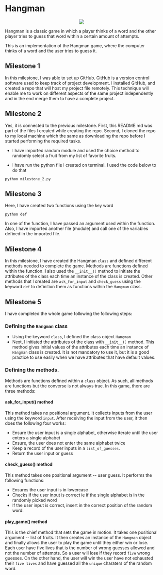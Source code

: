 # Hangman


<p align="center">
  <img src="https://m.media-amazon.com/images/I/71muLEFqj4L.png">
</p>
Hangman is a classic game in which a player thinks of a word and the other player tries to guess that word within a certain amount of attempts.

This is an implementation of the Hangman game, where the computer thinks of a word and the user tries to guess it. 

## Milestone 1
In this milestone, I was able to set up GitHub. GitHub is a version control software used to keep track of project development. I installed GitHub, and created a repo that will host my project file remotely. This technique will enable me to work on different aspects of the same project independently and in the end merge them to have a complete project.

## Milestone 2
Yes, it is connected to the previous milestone. First, this README.md was part of the files I created while creating the repo. Second, I cloned the repo to my local machine which the same as downloading the repo before I started performing the required tasks. 

- I have imported random module and used the choice method to randomly select a fruit from my list of favorite fruits.

- I have run the python file I created on terminal. I used the code below to do that

```python milestone_2.py```

## Milestone 3
Here, I have created two functions using the key word 

```python def```

In one of the function, I have passed an argument used within the function. Also, I have imported another file (module) and call one of the variables defined in the imported file. 

## Milestone 4
In this milestone, I have created the Hangman ```class``` and defined different methods needed to complete the game. Methods are functions defined within the function. I also used the ```__init__()``` method to initiate the attributes of the class each time an instance of the class is created. Other methods that I created are ```ask_for_input``` and ```check_guess``` using the keyword ```def``` to definition them as functions within the ```Hangman``` class.

## Milestone 5

I have completed the whole game following the following steps:

### Defining the ```Hangman``` class
- Using the keyword ```class```, I defined the class object ```Hangman```
- Next, I initiated the attributes of the class with ```__init__()``` method. This method gives initial values of the attributes each time an instance of ```Hangman``` class is created. It is not mandatory to use it, but it is a good practice to use easily when we have attributes that have default values.

### Defining the methods.
Methods are functions defined within a ```class``` object. As such, all methods are functions but the converse is not always true. In this game, there are three methods:
#### ask_for_input() method
This method takes no positional argument. It collects inputs from the user using the keyword ```input```. After receiving the input from the user, it then does the following four works:
- Ensure the user input is a single alphabet, otherwise iterate until the user enters a single alphabet
- Ensure, the user does not enter the same alphabet twice
- Keep a record of the user inputs in a ```list_of_guesses```.
- Return the user input or guess

#### check_guess() method
This method takes one positional argument -- user guess. It performs the following functions:
- Ensures the user input is in lowercase
- Checks if the user input is correct ie if the single alphabet is in the randomly picked word
- If the user input is correct, insert in the correct position of the random word.

#### play_game() method
This is the chief method that sets the game in motion. It takes one positional argument -- list of fruits. It then creates an instance of the ```Hangman``` object and finally allows the user to play the game until they either win or lose. Each user have five lives that is the number of wrong guesses allowed and not the number of attempts. So a user will lose if they record ```five``` wrong guesses. On the other hand, the user will win the user have not exhausted their ```five lives``` and have guessed all the ```unique``` charaters of the random word.